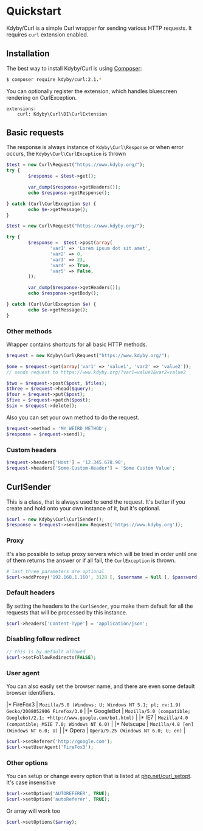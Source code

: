 # Quickstart

Kdyby/Curl is a simple Curl wrapper for sending various HTTP requests. It requires `curl` extension enabled.


## Installation

The best way to install Kdyby/Curl is using [Composer](http://getcomposer.org/):

```sh
$ composer require kdyby/curl:2.1.*
```

You can optionally register the extension, which handles bluescreen rendering on CurlException.

```neon
extensions:
	curl: Kdyby\Curl\DI\CurlExtension
```


## Basic requests

The response is always instance of `Kdyby\Curl\Response` or when error occurs, the `Kdyby\Curl\CurlException` is thrown

```php
$test = new Curl\Request("https://www.kdyby.org/");
try {
        $response = $test->get();

        var_dump($response->getHeaders());
        echo $response->getResponse();

} catch (Curl\CurlException $e) {
        echo $e->getMessage();
}
```

```php
$test = new Curl\Request("https://www.kdyby.org/");

try {
        $response =  $test->post(array(
                'var1' => 'Lorem ipsum dot sit amet',
                'var2' => 0,
                'var3' => 23,
                'var4' => True,
                'var5' => False,
        ));

        var_dump($response->getHeaders());
        echo $response->getBody();

} catch (Curl\CurlException $e) {
        echo $e->getMessage();
}
```

### Other methods

Wrapper contains shortcuts for all basic HTTP methods.

```php
$request = new Kdyby\Curl\Request("https://www.kdyby.org/");

$one = $request->get(array('var1' => 'value1', 'var2' => 'value2'));
// sends request to https://www.kdyby.org/?var1=value1&var2=value2

$two = $request->post($post, $files);
$three = $request->head($query);
$four = $request->put($post);
$five = $request->patch($post);
$six = $request->delete();
```

Also you can set your own method to do the request.

```php
$request->method = 'MY_WEIRD_METHOD';
$response = $request->send();
```

### Custom headers


```php
$request->headers['Host'] = '12.345.678.90';
$request->headers['Some-Custom-Header'] = 'Some Custom Value';
```


## CurlSender

This is a class, that is always used to send the request. It's better if you create and hold onto your own instance of it, but it's optional.

```php
$curl = new Kdyby\Curl\CurlSender();
$response = $request->send(new Request('https://www.kdyby.org'));
```


### Proxy

It's also possible to setup proxy servers which will be tried in order until one of them returns the answer or if all fail, the `CurlException` is thrown.

```php
# last three parameters are optional
$curl->addProxy('192.168.1.160', 3128 [, $username = Null [, $password = Null [, $timeout = 15]]]);
```

### Default headers

By setting the headers to the `CurlSender`, you make them default for all the requests that will be processed by this instance.

```php
$curl->headers['Content-Type'] = 'application/json';
```


### Disabling follow redirect

```php
// this is by default allowed
$curl->setFollowRedirects(FALSE);
```

### User agent

You can also easily set the browser name, and there are even some default browser identifiers.

|* FireFox3 | `Mozilla/5.0 (Windows; U; Windows NT 5.1; pl; rv:1.9) Gecko/2008052906 Firefox/3.0` |
|* GoogleBot | `Mozilla/5.0 (compatible; Googlebot/2.1; +http://www.google.com/bot.html)` |
|* IE7 | `Mozilla/4.0 (compatible; MSIE 7.0; Windows NT 6.0)` |
|* Netscape | `Mozilla/4.8 [en] (Windows NT 6.0; U)` |
|* Opera | `Opera/9.25 (Windows NT 6.0; U; en)` |

```php
$curl->setReferer('http://google.com');
$curl->setUserAgent('FireFox3');
```

### Other options

You can setup or change every option that is listed at [php.net/curl_setopt](http://php.net/curl_setopt).
It's case insensitive

```php
$curl->setOption('AUTOREFERER', TRUE);
$curl->setOption('autoReferer', TRUE);
```

Or array will work too

```php
$curl->setOptions($array);
```
